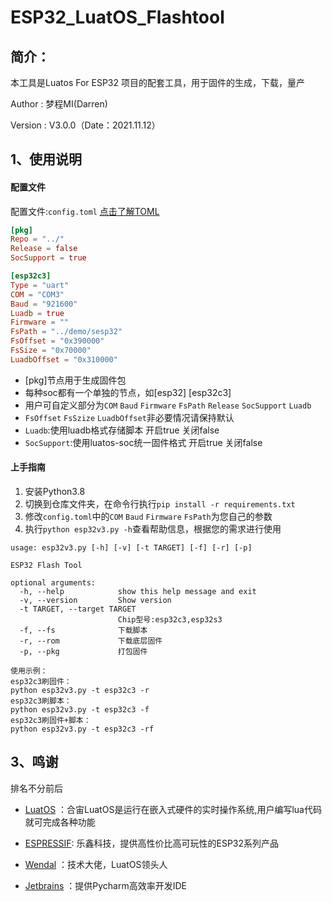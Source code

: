 # ESP32_LuatOS_Flashtool

## 简介：

本工具是Luatos For ESP32 项目的配套工具，用于固件的生成，下载，量产

Author : 梦程MI(Darren)

Version : V3.0.0（Date：2021.11.12）




## 1、使用说明

#### 配置文件

配置文件:`config.toml`   [点击了解TOML](https://github.com/toml-lang/toml)

```toml
[pkg]
Repo = "../"
Release = false
SocSupport = true

[esp32c3]
Type = "uart"
COM = "COM3"
Baud = "921600"
Luadb = true
Firmware = ""
FsPath = "../demo/sesp32"
FsOffset = "0x390000"
FsSize = "0x70000"
LuadbOffset = "0x310000"
```

- [pkg]节点用于生成固件包
- 每种soc都有一个单独的节点，如[esp32]  [esp32c3]
- 用户可自定义部分为`COM` `Baud`  `Firmware` `FsPath` `Release` `SocSupport` `Luadb`
- `FsOffset` `FsSzize` `LuadbOffset`非必要情况请保持默认
- `Luadb`:使用luadb格式存储脚本 开启true 关闭false
- `SocSupport`:使用luatos-soc统一固件格式 开启true 关闭false

#### 上手指南

1. 安装Python3.8
2. 切换到仓库文件夹，在命令行执行`pip install -r requirements.txt`
3. 修改`config.toml`中的`COM` `Baud`  `Firmware` `FsPath`为您自己的参数
4. 执行`python esp32v3.py -h`查看帮助信息，根据您的需求进行使用

```shell
usage: esp32v3.py [-h] [-v] [-t TARGET] [-f] [-r] [-p]

ESP32 Flash Tool

optional arguments:
  -h, --help            show this help message and exit
  -v, --version         Show version
  -t TARGET, --target TARGET
                        Chip型号:esp32c3,esp32s3
  -f, --fs              下载脚本
  -r, --rom             下载底层固件
  -p, --pkg             打包固件
```

 ```she
 使用示例：
 esp32c3刷固件：
 python esp32v3.py -t esp32c3 -r
 esp32c3刷脚本：
 python esp32v3.py -t esp32c3 -f
 esp32c3刷固件+脚本：
 python esp32v3.py -t esp32c3 -rf
 ```



## 3、鸣谢

排名不分前后

- [LuatOS](https://gitee.com/openLuat/LuatOS) ：合宙LuatOS是运行在嵌入式硬件的实时操作系统,用户编写lua代码就可完成各种功能

- [ESPRESSIF](https://www.espressif.com/): 乐鑫科技，提供高性价比高可玩性的ESP32系列产品

- [Wendal](https://gitee.com/wendal) ：技术大佬，LuatOS领头人

- [Jetbrains](https://www.jetbrains.com/) ：提供Pycharm高效率开发IDE

  

